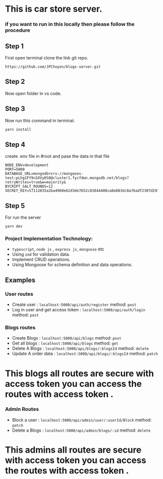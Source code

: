 # This is car store server.

### if you want to run in this locally then please follow the procedure

## Step 1

First open terminal clone the link git repo.

```
https://github.com/JPChoyon/blogs-server.git
```

## Step 2

Now open folder in vs code.

## Step 3

Now run this command in terminal.

```cmd
yarn install
```

## Step 4

create .env file in #root and pase the data in that file

```
NODE_ENV=development
PORT=5000
DATABASE_URL=mongodb+srv://mongooes-test:pLhg1FY9cGXVy0S0@cluster1.fycfdwn.mongodb.net/blogs?retryWrites=true&w=majority&
BYCRIPT_SALT_ROUNDS=12
SECRET_KEY=57112035a2ba4960e62d3de7652c83844408ca8e883dc8a76adf2307d297f54be83339ef8ac9c3753c24914e7a2fbf4b78c5a1d5c5f849451aad1b4102769607
```

## Step 5

For run the server

```
yarn dev
```

### **Project Implementation Technology:**

- `typescript`, `node js` , `express js`, `mongoose` etc
- Using `zod` for validation data.
- Implement CRUD operations.
- Using Mongoose for schema definition and data operations.

## Examples

### User routes

- Create user : `localhost:5000/api/auth/register`
  method: `post`
- Log in user and get access token : `localhost:5000/api/auth/login`
  method: `post`

### Blogs routes

- Create Blogs : `localhost:5000/api/blogs`
  method: `post`
- Get all blogs : `localhost:5000/api/blogs`
  method: `get`
- Delete A Blogs : `localhost:5000/api/blogs/:blogsId`
  method: `delete`
- Update A order data : `localhost:5000/api/blogs/:blogsId`
  method: `patch`

# This blogs all routes are secure with access token you can access the routes with access token .

### Admin Routes

- Block a user : `localhost:5000/api/admin/user/:userId/Block`
  method: `patch`
- Delete a Blogs : `localhost:5000/api/admin/blogs/:id`
  method: `delete`

# This admins all routes are secure with access token you can access the routes with access token .
